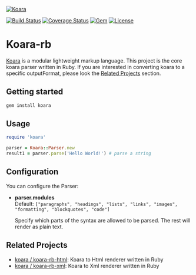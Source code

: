 [![Koara](http://www.koara.io/logo.png)](http://www.koara.io)

[![Build Status](https://img.shields.io/travis/koara/koara-rb.svg)](https://travis-ci.org/koara/koara-rb)
[![Coverage Status](https://img.shields.io/coveralls/koara/koara-rb.svg)](https://coveralls.io/github/koara/koara-rb?branch=master)
[![Gem](https://img.shields.io/gem/v/koara.svg?maxAge=2592000)](https://rubygems.org/gems/koara)
[![License](https://img.shields.io/badge/License-Apache%202.0-blue.svg)](https://github.com/koara/koara-rb/blob/master/LICENSE)

# Koara-rb
[Koara](http://www.koara.io) is a modular lightweight markup language. This project is the core koara parser written in Ruby.
If you are interested in converting koara to a specific outputFormat, please look the [Related Projects](#related-projects) section.

## Getting started

```bash
gem install koara
```

## Usage
```ruby
require 'koara'

parser = Koara::Parser.new
result1 = parser.parse('Hello World!') # parse a string
```

## Configuration
You can configure the Parser:

-  **parser.modules**  
   Default:	`["paragraphs", "headings", "lists", "links", "images", "formatting", "blockquotes", "code"]`
   
   Specify which parts of the syntax are allowed to be parsed. The rest will render as plain text.

## Related Projects

- [koara / koara-rb-html](http://www.github.com/koara/koara-rb-html): Koara to Html renderer written in Ruby
- [koara / koara-rb-xml](http://www.github.com/koara/koara-rb-html): Koara to Xml renderer written in Ruby